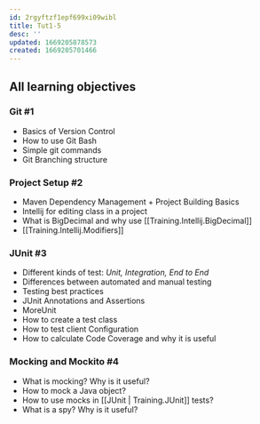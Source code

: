 ```yaml
---
id: 2rgyftzf1epf699xi09wibl
title: Tut1-5
desc: ''
updated: 1669205878573
created: 1669205701466
---
```

## All learning objectives
### Git #1
- Basics of Version Control
- How to use Git Bash
- Simple git commands
- Git Branching structure
### Project Setup #2
- Maven Dependency Management + Project Building Basics
- Intellij for editing class in a project
- What is BigDecimal and why use [[Training.Intellij.BigDecimal]]
- [[Training.Intellij.Modifiers]]
### JUnit #3
- Different kinds of test: *Unit, Integration, End to End*
- Differences between automated and manual testing
- Testing best practices
- JUnit Annotations and Assertions
- MoreUnit
- How to create a test class
- How to test client Configuration
- How to calculate Code Coverage and why it is useful
### Mocking and Mockito #4
- What is mocking? Why is it useful?
- How to mock a Java object?
- How to use mocks in [[JUnit | Training.JUnit]] tests?
- What is a spy? Why is it useful?